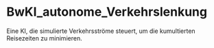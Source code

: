# BwKI_autonome_Verkehrslenkung
Eine KI, die simulierte Verkehrsströme steuert, um die kumultierten Reisezeiten zu minimieren.
